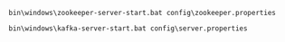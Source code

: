 `bin\windows\zookeeper-server-start.bat config\zookeeper.properties`

`bin\windows\kafka-server-start.bat config\server.properties`
